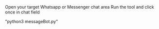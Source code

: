 Open your target Whatsapp or Messenger chat area
Run the tool and click once in chat field

"python3 messageBot.py"
